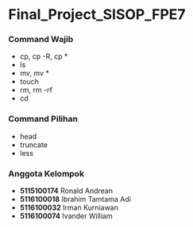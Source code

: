 # Final_Project_SISOP_FPE7

<h3>Command Wajib</h3>

* cp,  cp -R, cp *
* ls
* mv, mv *
* touch
* rm, rm -rf
* cd

<h3>Command Pilihan</h3>

* head
* truncate
* less

<h3>Anggota Kelompok</h3>

* <strong>5115100174</strong> Ronald Andrean
* <strong>5116100018</strong> Ibrahim Tamtama Adi
* <strong>5116100032</strong> Irman Kurniawan
* <strong>5116100074</strong> Ivander William
